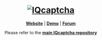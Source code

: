 <h1 align="center">
  <a href="http://iqcaptcha.us.to/">
    <img src="https://github.com/ballerburg9005/IQcaptcha/raw/main/demo/logo_489_text.png" alt="IQcaptcha">
  </a>
</h1>

<p align=center>
  <strong><a href="http://iqcaptcha.us.to/">Website</a></strong>
  | <strong><a href="http://iqcaptcha.us.to/repo/demo/demo.html">Demo</a></strong>
  | <strong><a href="http://iqcaptcha.us.to/forum">Forum</a></strong>
</p>

<p align="center">
Please refer to the <strong><a href="https://github.com/ballerburg9005/IQcaptcha">main IQcaptcha repository</a></strong>
</p>
